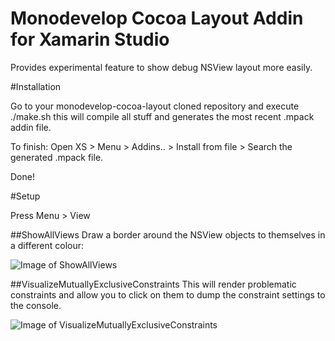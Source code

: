 # Monodevelop Cocoa Layout Addin for Xamarin Studio
Provides experimental feature to show debug NSView layout more easily.

#Installation

Go to your monodevelop-cocoa-layout cloned repository and execute ./make.sh this will compile all stuff and generates the most recent .mpack addin file.

To finish: Open XS > Menu > Addins.. > Install from file > Search the generated .mpack file.

Done!

#Setup

Press Menu > View 

##ShowAllViews
Draw a border around the NSView objects to themselves in a different colour:

![Image of ShowAllViews](https://content.screencast.com/users/netonjm/folders/Jing/media/f4072a65-29e1-4bfd-8417-ebb9054eb6ac/00000373.png)

##VisualizeMutuallyExclusiveConstraints
This will render problematic constraints and allow you to click on them to dump the constraint settings to the console. 

![Image of VisualizeMutuallyExclusiveConstraints](https://content.screencast.com/users/netonjm/folders/Jing/media/22befbe6-c7ff-44c3-9cac-4418a5f2daf7/00000374.png)

